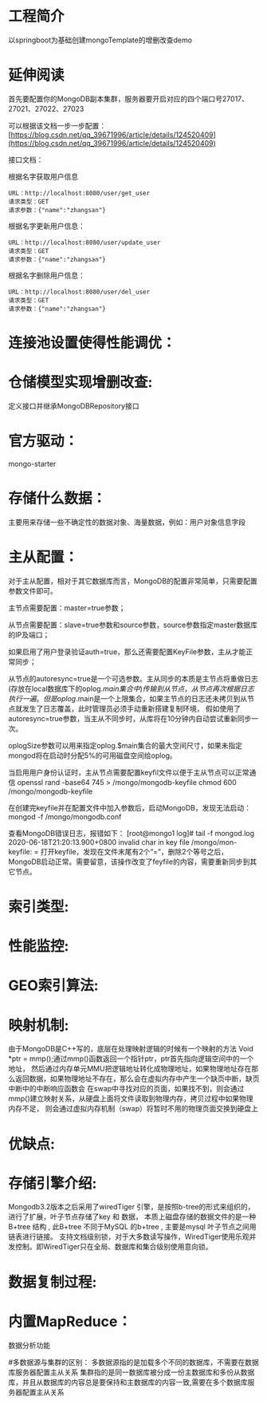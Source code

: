 # 工程简介
以springboot为基础创建mongoTemplate的增删改查demo
# 延伸阅读
首先要配置你的MongoDB副本集群，服务器要开启对应的四个端口号27017、27021、27022、27023

可以根据该文档一步一步配置：[https://blog.csdn.net/qq_39671996/article/details/124520409](https://blog.csdn.net/qq_39671996/article/details/124520409)

接口文档：

根据名字获取用户信息

    URL：http://localhost:8080/user/get_user
    请求类型：GET
    请求参数：{"name":"zhangsan"}


根据名字更新用户信息：

    URL：http://localhost:8080/user/update_user
    请求类型：GET
    请求参数：{"name":"zhangsan"}


根据名字删除用户信息：

    URL：http://localhost:8080/user/del_user
    请求类型：GET
    请求参数：{"name":"zhangsan"}


# 连接池设置使得性能调优：

# 仓储模型实现增删改查:
定义接口并继承MongoDBRepository接口

# 官方驱动：
mongo-starter

# 存储什么数据：
 主要用来存储一些不确定性的数据对象、海量数据，例如：用户对象信息字段

# 主从配置：
对于主从配置，相对于其它数据库而言，MongoDB的配置非常简单，只需要配置参数文件即可。

主节点需要配置：master=true参数；

从节点需要配置：slave=true参数和source参数，source参数指定master数据库的IP及端口；

如果启用了用户登录验证auth=true，那么还需要配置KeyFile参数，主从才能正常同步；

从节点的autoresync=true是一个可选参数。主从同步的本质是主节点将重做日志(存放在local数据库下的oplog.$main集合中)传输到从节点，
从节点再次根据日志执行一遍。但是oplog.$main是一个上限集合，如果主节点的日志还未拷贝到从节点就发生了日志覆盖，此时管理员必须手动重新搭建复制环境，
假如使用了autoresync=true参数，当主从不同步时，从库将在10分钟内自动尝试重新同步一次。

oplogSize参数可以用来指定oplog.$main集合的最大空间尺寸，如果未指定mongod将在启动时分配5%的可用磁盘空间给oplog。

当启用用户身份认证时，主从节点需要配置keyfil文件以便于主从节点可以正常通信
openssl rand -base64 745 > /mongo/mongodb-keyfile
chmod 600 /mongo/mongodb-keyfile

在创建完keyfile并在配置文件中加入参数后，启动MongoDB，发现无法启动：
mongod -f /mongo/mongodb.conf

查看MongoDB错误日志，报错如下：
[root@mongo1 log]# tail -f mongod.log
2020-06-18T21:20:13.900+0800 invalid char in key file /mongo/mon-keyfile: =
打开keyfile，发现在文件末尾有2个“=”，删除2个等号之后，MongoDB启动正常。需要留意，该操作改变了feyfile的内容，需要重新同步到其它节点。




# 索引类型:
# 性能监控:
# GEO索引算法:

# 映射机制:
由于MongoDB是C++写的，底层在处理映射逻辑的时候有一个映射的方法 Void *ptr = mmp();通过mmp()函数返回一个指针ptr，ptr首先指向逻辑空间中的一个地址，
然后通过内存单元MMU把逻辑地址转化成物理地址，如果物理地址存在那么返回数据，如果物理地址不存在，那么会在虚拟内存中产生一个缺页中断，缺页中断中的中断响应函数会
在swap中寻找对应的页面，如果找不到，则会通过mmp()建立映射关系，从硬盘上面将文件读取到物理内存，拷贝过程中如果物理内存不足，
则会通过虚拟内存机制（swap）将暂时不用的物理页面交换到硬盘上

# 优缺点:

# 存储引擎介绍:
Mongodb3.2版本之后采用了wiredTiger 引擎，是按照b-tree的形式来组织的，进行了扩展，叶子节点存储了key 和 数据，
本质上磁盘存储的数据文件的是一种B+tree 结构 , 此B+tree 不同于MySQL 的b+tree , 主要是mysql 叶子节点之间用链表进行链接。
支持文档级别锁，对于大多数读写操作，WiredTiger使用乐观并发控制。即WiredTiger只在全局、数据库和集合级别使用意向锁。

# 数据复制过程:

# 内置MapReduce：
数据分析功能

#多数据源与集群的区别：
多数据源指的是加载多个不同的数据库，不需要在数据库服务器配置主从关系
集群指的是同一数据库被分成一份主数据库和多份从数据库，并且从数据库的内容总是要保持和主数据库的内容一致,需要在多个数据库服务器配置主从关系

